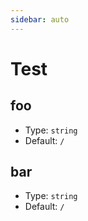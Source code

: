 ```yaml
---
sidebar: auto
---
```


# Test

## foo

- Type: `string`
- Default: `/`

## bar

- Type: `string`
- Default: `/`
